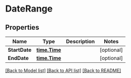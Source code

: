 # DateRange

## Properties
Name | Type | Description | Notes
------------ | ------------- | ------------- | -------------
**StartDate** | [**time.Time**](time.Time.md) |  | [optional] 
**EndDate** | [**time.Time**](time.Time.md) |  | [optional] 

[[Back to Model list]](../README.md#documentation-for-models) [[Back to API list]](../README.md#documentation-for-api-endpoints) [[Back to README]](../README.md)


